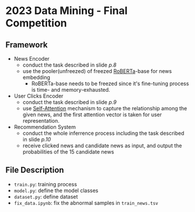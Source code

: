 # 2023 Data Mining - Final Competition
## Framework
- News Encoder
    - conduct the task described in slide *p.8*
    - use the pooler(unfreezed) of freezed [RoBERTa](https://arxiv.org/abs/1907.11692)-base for news embedding
        - RoBERTa-base needs to be freezed since it's fine-tuning process is time- and memory-exhausted.
- User Clicks Encoder
    - conduct the task described in slide *p.9*
    - use [Self-Attention](https://arxiv.org/abs/1706.03762) mechanism to capture the relationship among the given news, and the first attention vector is taken for user representation.
- Recommendation System
    - conduct the whole inferrence process including the task described in slide *p.10*
    - receive clicked news and candidate news as input, and output the probabilities of the 15 candidate news

## File Description
- `train.py`: training process
- `model.py`: define the model classes
- `dataset.py`: define dataset
- `fix_data.ipynb`: fix the abnormal samples in `train_news.tsv`
